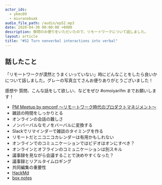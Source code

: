 ```yaml
---
actor_ids:
  - ykmc09
  - miuranobuak
audio_file_path: /audio/ep52.mp3
date: 2020-04-30 00:00:00 +0900
description: 質問のお便りをいただいたので、リモートワークについて話しました。
layout: article
title: "#52 Turn nonverbal interactions into verbal"
---
```


## 話したこと
「リモートワークが漠然とうまくいっていない」時にどんなことをしたら良いかについて話しました。グレーの写真立てさんお便りありがとうございました！

感想や 質問、こんな話をして欲しい、などをぜひ #omoiyarifm までお願いします！

- [PM Meetup by pmconf 〜リモートワーク時代のプロダクトマネジメント〜](https://pmconfjp.doorkeeper.jp/events/106023)
- 雑談の時間をしっかりとる
- オンラインの会話の難しさ
- ノンバーバルなモノをバーバルに変換する
- Slackでリマインダーで雑談のタイミングを作る
- リモートだとニコニコカレンダーは有用かもしれない
- オンラインでのコミュニケーションではビデオはオンにすべき？
- オンラインとオフラインのコミュニケーションは別スキル
- 議事録を見ながら会議することで決めやすくなった？
- 議事録とリアルタイムロギング
- 共同編集の重要性
- [HackMd](https://hackmd.io/)
- [box notes](https://www.box.com/ja-jp/notes)